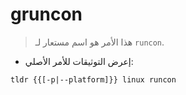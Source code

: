 # gruncon

> هذا الأمر هو اسم مستعار لـ `runcon`.

- إعرض التوثيقات للأمر الأصلي:

`tldr {{[-p|--platform]}} linux runcon`
